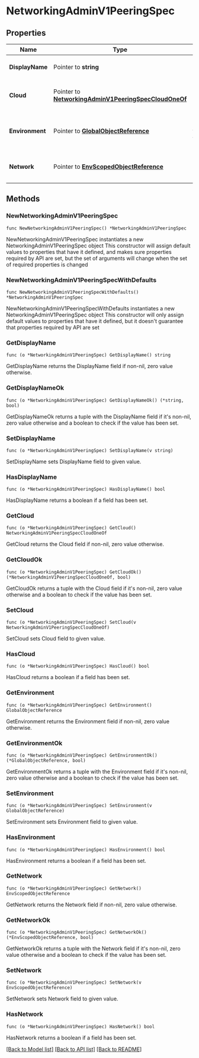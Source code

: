 # NetworkingAdminV1PeeringSpec

## Properties

Name | Type | Description | Notes
------------ | ------------- | ------------- | -------------
**DisplayName** | Pointer to **string** | The name of the peering | [optional] 
**Cloud** | Pointer to [**NetworkingAdminV1PeeringSpecCloudOneOf**](NetworkingAdminV1PeeringSpecCloudOneOf.md) | The cloud-specific peering details. | [optional] 
**Environment** | Pointer to [**GlobalObjectReference**](GlobalObjectReference.md) | The environment to which this belongs. | [optional] 
**Network** | Pointer to [**EnvScopedObjectReference**](EnvScopedObjectReference.md) | The network to which this belongs. | [optional] 

## Methods

### NewNetworkingAdminV1PeeringSpec

`func NewNetworkingAdminV1PeeringSpec() *NetworkingAdminV1PeeringSpec`

NewNetworkingAdminV1PeeringSpec instantiates a new NetworkingAdminV1PeeringSpec object
This constructor will assign default values to properties that have it defined,
and makes sure properties required by API are set, but the set of arguments
will change when the set of required properties is changed

### NewNetworkingAdminV1PeeringSpecWithDefaults

`func NewNetworkingAdminV1PeeringSpecWithDefaults() *NetworkingAdminV1PeeringSpec`

NewNetworkingAdminV1PeeringSpecWithDefaults instantiates a new NetworkingAdminV1PeeringSpec object
This constructor will only assign default values to properties that have it defined,
but it doesn't guarantee that properties required by API are set

### GetDisplayName

`func (o *NetworkingAdminV1PeeringSpec) GetDisplayName() string`

GetDisplayName returns the DisplayName field if non-nil, zero value otherwise.

### GetDisplayNameOk

`func (o *NetworkingAdminV1PeeringSpec) GetDisplayNameOk() (*string, bool)`

GetDisplayNameOk returns a tuple with the DisplayName field if it's non-nil, zero value otherwise
and a boolean to check if the value has been set.

### SetDisplayName

`func (o *NetworkingAdminV1PeeringSpec) SetDisplayName(v string)`

SetDisplayName sets DisplayName field to given value.

### HasDisplayName

`func (o *NetworkingAdminV1PeeringSpec) HasDisplayName() bool`

HasDisplayName returns a boolean if a field has been set.

### GetCloud

`func (o *NetworkingAdminV1PeeringSpec) GetCloud() NetworkingAdminV1PeeringSpecCloudOneOf`

GetCloud returns the Cloud field if non-nil, zero value otherwise.

### GetCloudOk

`func (o *NetworkingAdminV1PeeringSpec) GetCloudOk() (*NetworkingAdminV1PeeringSpecCloudOneOf, bool)`

GetCloudOk returns a tuple with the Cloud field if it's non-nil, zero value otherwise
and a boolean to check if the value has been set.

### SetCloud

`func (o *NetworkingAdminV1PeeringSpec) SetCloud(v NetworkingAdminV1PeeringSpecCloudOneOf)`

SetCloud sets Cloud field to given value.

### HasCloud

`func (o *NetworkingAdminV1PeeringSpec) HasCloud() bool`

HasCloud returns a boolean if a field has been set.

### GetEnvironment

`func (o *NetworkingAdminV1PeeringSpec) GetEnvironment() GlobalObjectReference`

GetEnvironment returns the Environment field if non-nil, zero value otherwise.

### GetEnvironmentOk

`func (o *NetworkingAdminV1PeeringSpec) GetEnvironmentOk() (*GlobalObjectReference, bool)`

GetEnvironmentOk returns a tuple with the Environment field if it's non-nil, zero value otherwise
and a boolean to check if the value has been set.

### SetEnvironment

`func (o *NetworkingAdminV1PeeringSpec) SetEnvironment(v GlobalObjectReference)`

SetEnvironment sets Environment field to given value.

### HasEnvironment

`func (o *NetworkingAdminV1PeeringSpec) HasEnvironment() bool`

HasEnvironment returns a boolean if a field has been set.

### GetNetwork

`func (o *NetworkingAdminV1PeeringSpec) GetNetwork() EnvScopedObjectReference`

GetNetwork returns the Network field if non-nil, zero value otherwise.

### GetNetworkOk

`func (o *NetworkingAdminV1PeeringSpec) GetNetworkOk() (*EnvScopedObjectReference, bool)`

GetNetworkOk returns a tuple with the Network field if it's non-nil, zero value otherwise
and a boolean to check if the value has been set.

### SetNetwork

`func (o *NetworkingAdminV1PeeringSpec) SetNetwork(v EnvScopedObjectReference)`

SetNetwork sets Network field to given value.

### HasNetwork

`func (o *NetworkingAdminV1PeeringSpec) HasNetwork() bool`

HasNetwork returns a boolean if a field has been set.


[[Back to Model list]](../README.md#documentation-for-models) [[Back to API list]](../README.md#documentation-for-api-endpoints) [[Back to README]](../README.md)


